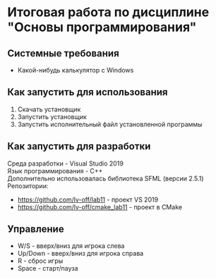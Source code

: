 # Итоговая работа по дисциплине "Основы программирования"
## Системные требования
- Какой-нибудь калькулятор с Windows

## Как запустить для использования
1) Скачать установщик
2) Запустить установщик
3) Запустить исполнительный файл установленной программы

## Как запустить для разработки
Среда разработки - Visual Studio 2019\
Язык программирования - C++\
Дополнительно использовалась библиотека SFML (версии 2.5.1)\
Репозитории:
- https://github.com/lv-off/lab11 - проект VS 2019
- https://github.com/lv-off/cmake_lab11 - проект в CMake

## Управление
- W/S - вверх/вниз для игрока слева
- Up/Down - вверх/вниз для игрока справа
- R - сброс игры
- Space - старт/пауза
